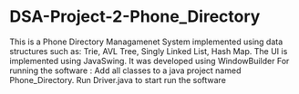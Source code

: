 # DSA-Project-2-Phone_Directory
This is a Phone Directory Managamenet System implemented using data structures such as: 
Trie, AVL Tree, Singly Linked List, Hash Map.
The UI is implemented using JavaSwing. It was developed using WindowBuilder
For running the software : 
Add all classes to a java project named Phone_Directory.
Run Driver.java to start run the software
